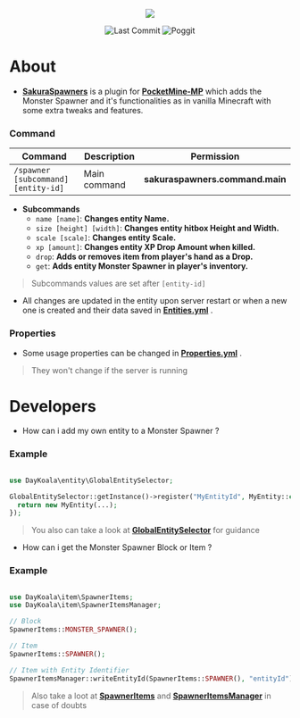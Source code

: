 <p align="center">
  <a href="https://github.com/DayKoala/SakuraSpawners/stargazers"><img src="https://i.ibb.co/yN6gcXR/Sakura-Spawners-Gif.gif"></img></a><br>
</p>
<p align="center">
  <img alt= "Last Commit" src= "https://img.shields.io/github/last-commit/DayKoala/SakuraSpawners?color=green">
  <img alt= "Poggit" src="https://poggit.pmmp.io/shield.dl.total/SakuraSpawners"></a>
</p>

# About
- **[SakuraSpawners](https://github.com/DayKoala/SakuraSpawners)** is a plugin for **[PocketMine-MP](https://github.com/pmmp/PocketMine-MP)** which adds the Monster Spawner and it's functionalities as in vanilla Minecraft with some extra tweaks and features.

### Command

| Command | Description | Permission |
| --- | --- | --- |
| `/spawner [subcommand] [entity-id]` | Main command | **sakuraspawners.command.main** |

- **Subcommands**
  - `name [name]`: **Changes entity Name.**
  - `size [height] [width]`: **Changes entity hitbox Height and Width.**
  - `scale [scale]`: **Changes entity Scale.**
  - `xp [amount]`: **Changes entity XP Drop Amount when killed.**
  - `drop`: **Adds or removes item from player's hand as a Drop.**
  - `get`: **Adds entity Monster Spawner in player's inventory.**

> Subcommands values are set after `[entity-id]`

- All changes are updated in the entity upon server restart or when a new one is created and their data saved in **[Entities.yml](https://github.com/DayKoala/SakuraSpawners/blob/main/resources/Entities.yml)** .

### Properties

- Some usage properties can be changed in **[Properties.yml](https://github.com/DayKoala/SakuraSpawners/blob/main/resources/Properties.yml)** .

> They won't change if the server is running

# Developers

- How can i add my own entity to a Monster Spawner ?

### Example

```php

use DayKoala\entity\GlobalEntitySelector;

GlobalEntitySelector::getInstance()->register("MyEntityId", MyEntity::class, function(Position $position, string $entityId) : MyEntity{
  return new MyEntity(...);
});

```

> You also can take a look at **[GlobalEntitySelector](https://github.com/DayKoala/SakuraSpawners/blob/main/src/DayKoala/entity/GlobalEntitySelector.php)** for guidance

- How can i get the Monster Spawner Block or Item ?

### Example

```php

use DayKoala\item\SpawnerItems;
use DayKoala\item\SpawnerItemsManager;

// Block
SpawnerItems::MONSTER_SPAWNER();

// Item
SpawnerItems::SPAWNER();

// Item with Entity Identifier
SpawnerItemsManager::writeEntityId(SpawnerItems::SPAWNER(), "entityId");

```

> Also take a loot at **[SpawnerItems](https://github.com/DayKoala/SakuraSpawners/blob/main/src/DayKoala/item/SpawnerItems.php)** and **[SpawnerItemsManager](https://github.com/DayKoala/SakuraSpawners/blob/main/src/DayKoala/item/SpawnerItemsManager.php)** in case of doubts